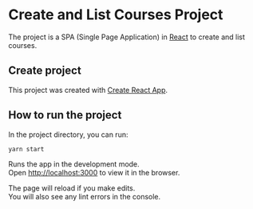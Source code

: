 # Create and List Courses Project

The project is a SPA (Single Page Application) in [React](https://reactjs.org/) to create and list courses. 

## Create project

This project was created with [Create React App](https://github.com/facebook/create-react-app).

## How to run the project

In the project directory, you can run:

`yarn start`

Runs the app in the development mode.\
Open [http://localhost:3000](http://localhost:3000) to view it in the browser.

The page will reload if you make edits.\
You will also see any lint errors in the console.

